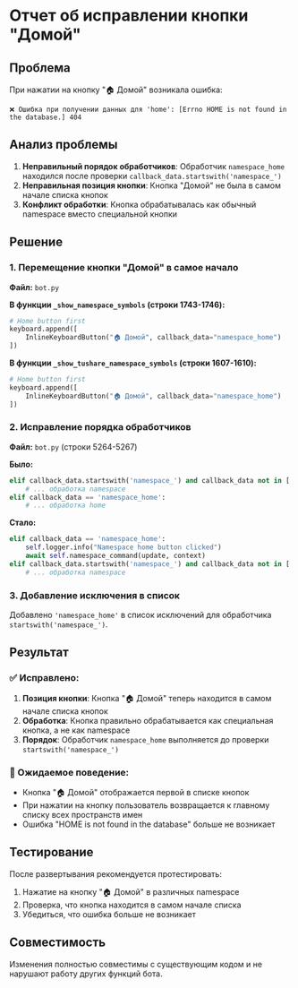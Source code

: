 # Отчет об исправлении кнопки "Домой"

## Проблема
При нажатии на кнопку "🏠 Домой" возникала ошибка:
```
❌ Ошибка при получении данных для 'home': [Errno HOME is not found in the database.] 404
```

## Анализ проблемы
1. **Неправильный порядок обработчиков**: Обработчик `namespace_home` находился после проверки `callback_data.startswith('namespace_')`
2. **Неправильная позиция кнопки**: Кнопка "Домой" не была в самом начале списка кнопок
3. **Конфликт обработки**: Кнопка обрабатывалась как обычный namespace вместо специальной кнопки

## Решение

### 1. Перемещение кнопки "Домой" в самое начало
**Файл:** `bot.py`

**В функции `_show_namespace_symbols` (строки 1743-1746):**
```python
# Home button first
keyboard.append([
    InlineKeyboardButton("🏠 Домой", callback_data="namespace_home")
])
```

**В функции `_show_tushare_namespace_symbols` (строки 1607-1610):**
```python
# Home button first
keyboard.append([
    InlineKeyboardButton("🏠 Домой", callback_data="namespace_home")
])
```

### 2. Исправление порядка обработчиков
**Файл:** `bot.py` (строки 5264-5267)

**Было:**
```python
elif callback_data.startswith('namespace_') and callback_data not in ['namespace_analysis', 'namespace_compare', 'namespace_portfolio']:
    # ... обработка namespace
elif callback_data == 'namespace_home':
    # ... обработка home
```

**Стало:**
```python
elif callback_data == 'namespace_home':
    self.logger.info("Namespace home button clicked")
    await self.namespace_command(update, context)
elif callback_data.startswith('namespace_') and callback_data not in ['namespace_analysis', 'namespace_compare', 'namespace_portfolio', 'namespace_home']:
    # ... обработка namespace
```

### 3. Добавление исключения в список
Добавлено `'namespace_home'` в список исключений для обработчика `startswith('namespace_')`.

## Результат

### ✅ Исправлено:
1. **Позиция кнопки**: Кнопка "🏠 Домой" теперь находится в самом начале списка кнопок
2. **Обработка**: Кнопка правильно обрабатывается как специальная кнопка, а не как namespace
3. **Порядок**: Обработчик `namespace_home` выполняется до проверки `startswith('namespace_')`

### 🎯 Ожидаемое поведение:
- Кнопка "🏠 Домой" отображается первой в списке кнопок
- При нажатии на кнопку пользователь возвращается к главному списку всех пространств имен
- Ошибка "HOME is not found in the database" больше не возникает

## Тестирование
После развертывания рекомендуется протестировать:
1. Нажатие на кнопку "🏠 Домой" в различных namespace
2. Проверка, что кнопка находится в самом начале списка
3. Убедиться, что ошибка больше не возникает

## Совместимость
Изменения полностью совместимы с существующим кодом и не нарушают работу других функций бота.
